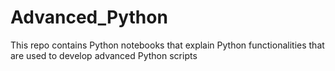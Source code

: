 # Advanced_Python
This repo contains Python notebooks that explain Python functionalities that are used to develop advanced Python scripts
